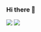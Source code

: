 ### Hi there 👋
<img src="https://img.shields.io/badge/C-blue?style=flat&logo=C&logoColor=black"/>
<img src="https://img.shields.io/badge/java-red?style=flat&logo=java&logoColor=black"/>

<!--
**Keunoh/Keunoh** is a ✨ _special_ ✨ repository because its `README.md` (this file) appears on your GitHub profile.

Here are some ideas to get you started:

- 🔭 I’m currently working on ...
- 🌱 I’m currently learning ...
- 👯 I’m looking to collaborate on ...
- 🤔 I’m looking for help with ...
- 💬 Ask me about ...
- 📫 How to reach me: ...
- 😄 Pronouns: ...
- ⚡ Fun fact: ...
-->
